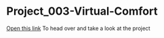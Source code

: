 # Project_003-Virtual-Comfort

[Open this link](virtual-comfort.surge.sh) To head over and take a look at the project
